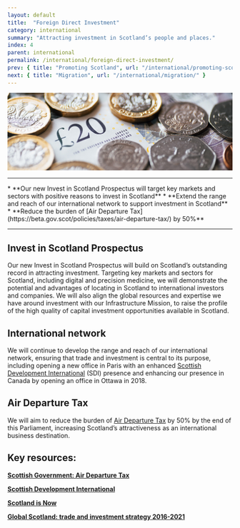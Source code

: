 ```yaml
---
layout: default
title:  "Foreign Direct Investment"
category: international
summary: "Attracting investment in Scotland’s people and places."
index: 4
parent: international
permalink: /international/foreign-direct-investment/
prev: { title: "Promoting Scotland", url: "/international/promoting-scotland/" }
next: { title: "Migration", url: "/international/migration/" }
---
```

![Money](/assets/images/pageimages/international.3.jpg)

<hr>
* **Our new Invest in Scotland Prospectus will target key markets and sectors with positive reasons to invest in Scotland**
* **Extend the range and reach of our international network to support investment in Scotland**
* **Reduce the burden of [Air Departure Tax](https://beta.gov.scot/policies/taxes/air-departure-tax/) by 50%**

<hr>

## Invest in Scotland Prospectus 

Our new Invest in Scotland Prospectus will build on Scotland’s outstanding record in attracting investment. Targeting key markets and sectors for Scotland, including digital and precision medicine, we will demonstrate the potential and advantages of locating in Scotland to international investors and companies. We will also align the global resources and expertise we have around investment with our Infrastructure Mission, to raise the profile of the high quality of capital investment opportunities available in Scotland.

## International network

We will continue to develop the range and reach of our international network, ensuring that trade and investment is central to its purpose, including opening a new office in Paris with an enhanced [Scottish Development International](https://www.sdi.co.uk/) (SDI) presence and enhancing our presence in Canada by opening an office in Ottawa in 2018.

## Air Departure Tax

We will aim to reduce the burden of [Air Departure Tax](https://beta.gov.scot/policies/taxes/air-departure-tax/) by 50% by the end of this Parliament, increasing Scotland’s attractiveness as an international business destination.


## Key resources:

**[Scottish Government: Air Departure Tax](https://beta.gov.scot/policies/taxes/air-departure-tax/)**  

**[Scottish Development International](https://www.sdi.co.uk/)**  

**[Scotland is Now](https://www.scotland.org/)**  

**[Global Scotland: trade and investment strategy 2016-2021](https://beta.gov.scot/publications/global-scotland-scotlands-trade-investment-strategy-2016-2021/pages/1/)**


 
